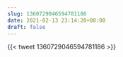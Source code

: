```yaml
---
slug: 1360729046594781186
date: 2021-02-13 23:14:20+00:00
draft: false
---
```


{{< tweet 1360729046594781186 >}}
